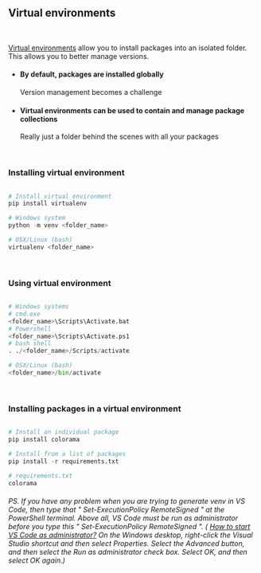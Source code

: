 ## Virtual environments

<br>

[Virtual environments](https://docs.python.org/3.7/tutorial/venv.html) allow you to install packages into an isolated folder. This allows you to better manage versions.

- #### By default, packages are installed globally
    Version management becomes a challenge

- #### Virtual environments can be used to contain and manage package collections
    Really just a folder behind the scenes with all your packages

<br>

### Installing virtual environment

``` python

# Install virtual environment
pip install virtualenv

# Windows system
python -m venv <folder_name>

# OSX/Linux (bash)
virtualenv <folder_name>

```

<br>

### Using virtual environment

``` python

# Windows systems
# cmd.exe
<folder_name>\Scripts\Activate.bat
# Powershell
<folder_name>\Scripts\Activate.ps1
# bash shell
. ./<folder_name>/Scripts/activate

# OSX/Linux (bash)
<folder_name>/bin/activate

```

<br>

### Installing packages in a virtual environment

``` python

# Install an individual package
pip install colorama

# Install from a list of packages 
pip install -r requirements.txt

# requirements.txt
colorama

```

###### PS. If you have any problem when you are trying to generate venv in VS Code, then type that " Set-ExecutionPolicy RemoteSigned " at the PowerShell terminal. Above all, VS Code must be run as administrator before you type this " Set-ExecutionPolicy RemoteSigned ". ( [How to start VS Code as administrator?](https://docs.microsoft.com/en-us/visualstudio/ide/user-permissions-and-visual-studio?view=vs-2019#:~:text=On%20the%20Windows%20desktop%2C%20right,and%20then%20select%20OK%20again.) On the Windows desktop, right-click the Visual Studio shortcut and then select Properties. Select the Advanced button, and then select the Run as administrator check box. Select OK, and then select OK again.)
